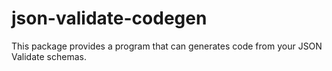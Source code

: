# json-validate-codegen

This package provides a program that can generates code from your JSON Validate
schemas.
